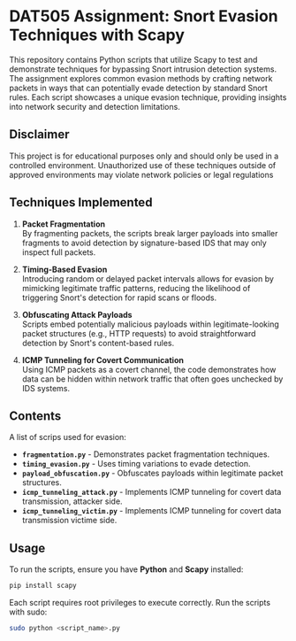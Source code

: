 # DAT505 Assignment: Snort Evasion Techniques with Scapy

This repository contains Python scripts that utilize Scapy to test and demonstrate techniques for bypassing Snort intrusion detection systems. The assignment explores common evasion methods by crafting network packets in ways that can potentially evade detection by standard Snort rules. Each script showcases a unique evasion technique, providing insights into network security and detection limitations.

## Disclaimer

This project is for educational purposes only and should only be used in a controlled environment. Unauthorized use of these techniques outside of approved environments may violate network policies or legal regulations

## Techniques Implemented

1. **Packet Fragmentation**  
   By fragmenting packets, the scripts break larger payloads into smaller fragments to avoid detection by signature-based IDS that may only inspect full packets.

2. **Timing-Based Evasion**  
   Introducing random or delayed packet intervals allows for evasion by mimicking legitimate traffic patterns, reducing the likelihood of triggering Snort's detection for rapid scans or floods.

3. **Obfuscating Attack Payloads**  
   Scripts embed potentially malicious payloads within legitimate-looking packet structures (e.g., HTTP requests) to avoid straightforward detection by Snort's content-based rules.

4. **ICMP Tunneling for Covert Communication**  
   Using ICMP packets as a covert channel, the code demonstrates how data can be hidden within network traffic that often goes unchecked by IDS systems.

## Contents
A list of scrips used for evasion:
- **`fragmentation.py`** - Demonstrates packet fragmentation techniques.
- **`timing_evasion.py`** - Uses timing variations to evade detection.
- **`payload_obfuscation.py`** - Obfuscates payloads within legitimate packet structures.
- **`icmp_tunneling_attack.py`** - Implements ICMP tunneling for covert data transmission, attacker side.
- **`icmp_tunneling_victim.py`** - Implements ICMP tunneling for covert data transmission victime side.

## Usage

To run the scripts, ensure you have **Python** and **Scapy** installed:
```bash
pip install scapy
```

Each script requires root privileges to execute correctly. Run the scripts with sudo:
```bash
sudo python <script_name>.py
```

